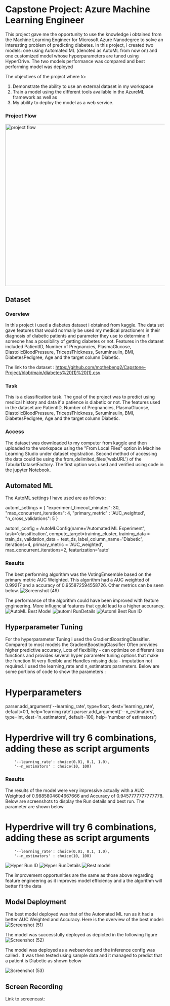 # Capstone Project: Azure Machine Learning Engineer

This project gave me the opportunity to use the knowledge i obtained from the Machine Learning Engineer for Microsoft Azure  Nanodegree to solve an interesting problem of predicting diabetes. In this project, i created two models: one using Automated ML (denoted as AutoML from now on) and one customized model whose hyperparameters are tuned using HyperDrive. The two models performance was compared and best performing model was deployed

The objectives of the project where to:
1. Demonstrate the ability to use an external dataset in my workspace
2. Train a model using the different tools available in the AzureML framework as well as 
3. My ability to deploy the model as a web service.

### Project Flow

<img width="510" alt="project flow" src="https://user-images.githubusercontent.com/111194883/185763444-799fe977-aa13-4bfb-be71-41cd6ddd418b.PNG">

## Dataset

### Overview

In this project i used a diabetes dataset i obtained from kaggle. The data set gave features that would normally be used my medical practioners in their diagnosis of diabetic patients and parameter they use to determine if someone has a possibility of getting diabetes or not. Features in the dataset included PatientID, Number of Pregnancies, PlasmaGlucose, DiastolicBloodPressure, TricepsThickness, SerumInsulin, BMI, DiabetesPedigree, Age and the target column Diabetic.

The link to the dataset : https://github.com/mothebeng2/Capstone-Project/blob/main/diabetes%20(1)%20(1).csv

### Task

This is a classification task. The goal of the project was to predict using medical history and data if a patience is diabetic or not. The features used in the dataset are PatientID, Number of Pregnancies, PlasmaGlucose, DiastolicBloodPressure, TricepsThickness, SerumInsulin, BMI, DiabetesPedigree, Age and the target column Diabetic. 

### Access

The dataset was downloaded to my computer from kaggle and then uploaded to the workspace using the "From Local Files" option in Machine Learning Studio under dataset registration. Second method of accessing the data could be using the from_delimited_files('webURL') of the TabularDatasetFactory. The first option was used and verified using code in the jupyter Notebook.

## Automated ML

The AutoML settings I have used are as follows :

automl_settings = {
    "experiment_timeout_minutes": 30,
    "max_concurrent_iterations": 4,
    "primary_metric" : 'AUC_weighted',
    "n_cross_validations": 5
}

automl_config = AutoMLConfig(name='Automated ML Experiment',
                             task='classification',
                             compute_target=training_cluster,
                             training_data = train_ds,
                             validation_data = test_ds,
                             label_column_name='Diabetic',
                             iterations=4,
                             primary_metric = 'AUC_weighted',
                             max_concurrent_iterations=2,
                             featurization='auto'

### Results

The best performing algorithm was the VotingEmsemble based on the primary metric AUC Weighted. This algorithm had a AUC weighted of 0.99217 and a accuracy of 0.955872594558726. Other metrics can be seen below.
![Screenshot (49)](https://user-images.githubusercontent.com/111194883/185763959-4974150d-a000-488a-b1b1-f0a12b19903f.png)

The performance of the algorithm could have been improved with feature engineering. More influencial features that could lead to a higher accurancy.
![AutoML Best Model](https://user-images.githubusercontent.com/111194883/185764027-cb665b22-762d-4c41-b518-5c3bd71a7cce.png)
![automl RunDetails](https://user-images.githubusercontent.com/111194883/185764073-f7e96a6e-b565-4bfd-9373-05465a3038f6.png)
![Automl Best Run ID](https://user-images.githubusercontent.com/111194883/185764043-b39dcf32-3682-4503-9ea2-a08688372ec1.png)



## Hyperparameter Tuning

For the hyperparameter Tuning i used the GradientBoostingClassifier. Compared to most models the GradientBoostingClassifier Often provides higher predictive accuracy, Lots of flexibility - can optimize on different loss functions and provides several hyper parameter tuning options that make the function fit very flexible and Handles missing data - imputation not required. I used the learning_rate and n_estimators parameters. Below are some portions of code to show the parameters :

# Hyperparameters
parser.add_argument('--learning_rate', type=float, dest='learning_rate', default=0.1, help='learning rate')
parser.add_argument('--n_estimators', type=int, dest='n_estimators', default=100, help='number of estimators')

 # Hyperdrive will try 6 combinations, adding these as script arguments
        '--learning_rate': choice(0.01, 0.1, 1.0),
        '--n_estimators' : choice(10, 100)

### Results

The results of the model were very impressive actually with a AUC Weighted of 0.9885804604667666 and Accuracy of 0.9457777777777778. Below are screenshots to display the Run details and best run. The parameter are shown below


 # Hyperdrive will try 6 combinations, adding these as script arguments
        '--learning_rate': choice(0.01, 0.1, 1.0),
        '--n_estimators' : choice(10, 100)

![Hyper Run ID](https://user-images.githubusercontent.com/111194883/185764660-43de8c06-4ff7-4ec0-b74f-c9e015e8291a.png)
![Hyper RunDetails](https://user-images.githubusercontent.com/111194883/185764699-0bbfbf7c-c23b-4b8d-a5e5-1e529e01bf8a.png)
![Best model](https://user-images.githubusercontent.com/111194883/185764762-a104ed9d-8d81-4f19-8203-9ec80e750d38.png)

The improvement opportunities are the same as those above regarding feature engineering as it improves model efficiency and a the algorithm will better fit the data

## Model Deployment

The best model deployed was that of the Automated ML run as it had a better AUC Weighted and Accuracy. Here is the overview of the best model:
![Screenshot (51)](https://user-images.githubusercontent.com/111194883/185764880-a21955e0-e7c7-4126-872a-f900395bc245.png)

The model was successfully deployed as depicted in the following figure
![Screenshot (52)](https://user-images.githubusercontent.com/111194883/185764924-0bcb46b5-283f-4048-8ed2-c75d99145c16.png)

The model was deployed as a webservice and the inference config was called . It was then tested using sample data and it managed to predict that a patient is Diabetic as shown below

![Screenshot (53)](https://user-images.githubusercontent.com/111194883/185765006-1010aa1e-0988-46af-a6d1-6ffeab33729d.png)

## Screen Recording
Link to screencast: 
